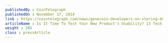 ```yaml
---
publishedBy : CoinTelegraph
publishedOn : November 17, 2014
link : https://cointelegraph.com/news/genecoin-developers-on-storing-dna-with-bitcoin-and-growing-blockchain-creatures-
articleName : Is It Time To Test Your New Product's Usability? 13 Tech Experts Weigh In
weight : 285 
class : pressArticle
---
```


